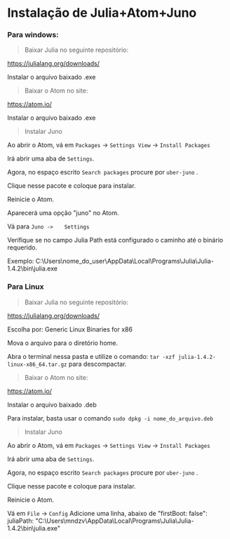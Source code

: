# Instalação de Julia+Atom+Juno

### Para windows:

>  Baixar Julia no seguinte repositório:

https://julialang.org/downloads/

Instalar o arquivo baixado .exe 

>  Baixar o Atom no site:

https://atom.io/

Instalar o arquivo baixado .exe

> Instalar Juno

Ao abrir o Atom, vá em `Packages` -> `Settings View` -> `Install Packages`

Irá abrir uma aba de `Settings`.

Agora, no espaço escrito `Search packages` procure por `uber-juno` .

Clique nesse pacote e coloque para instalar.

Reinicie o Atom.

Aparecerá uma opção "juno" no Atom. 

Vá para `Juno ->   ` `Settings `

Verifique se no campo Julia Path está configurado o caminho até o binário requerido.

Exemplo: C:\Users\nome_do_user\AppData\Local\Programs\Julia\Julia-1.4.2\bin\julia.exe



### Para Linux

>  Baixar Julia no seguinte repositório:

https://julialang.org/downloads/

Escolha por: Generic Linux Binaries for x86

Mova o arquivo para o diretório home.

Abra o terminal nessa pasta e utilize o comando:  `tar -xzf julia-1.4.2-linux-x86_64.tar.gz` para descompactar.

>  Baixar o Atom no site:

https://atom.io/

Instalar o arquivo baixado .deb

Para instalar, basta usar o comando `sudo dpkg -i nome_do_arquivo.deb`

> Instalar Juno

Ao abrir o Atom, vá em `Packages` -> `Settings View` -> `Install Packages`

Irá abrir uma aba de `Settings`.

Agora, no espaço escrito `Search packages` procure por `uber-juno` .

Clique nesse pacote e coloque para instalar.

Reinicie o Atom.

Vá em `File` -> `Config`
Adicione uma linha, abaixo de "firstBoot: false":
juliaPath: "C:\\Users\\mndzv\\AppData\\Local\\Programs\\Julia\\Julia-1.4.2\\bin\\julia.exe"